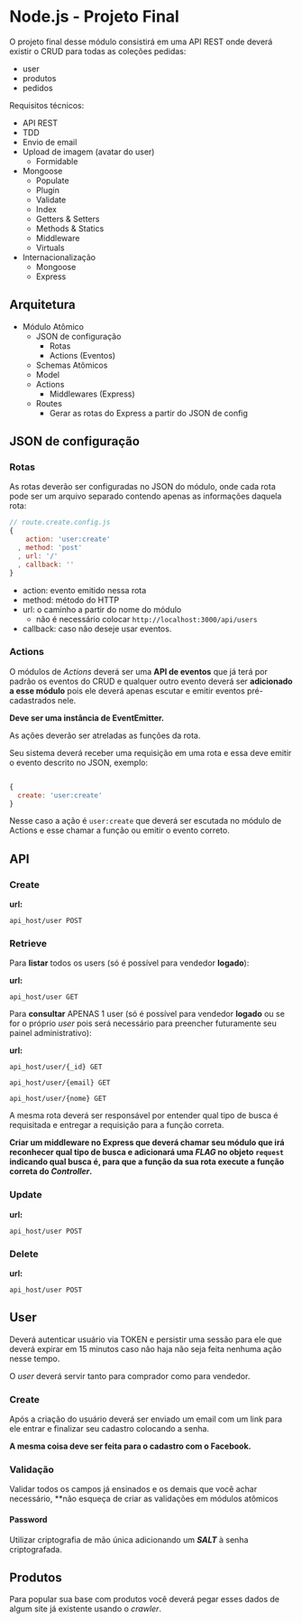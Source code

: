 # Node.js - Projeto Final

O projeto final desse módulo consistirá em uma API REST onde deverá existir o CRUD para todas as coleções pedidas:

- user
- produtos
- pedidos

Requisitos técnicos:

- API REST
- TDD
- Envio de email
- Upload de imagem (avatar do user)
    + Formidable
- Mongoose
    + Populate
    + Plugin
    + Validate
    + Index
    + Getters & Setters
    + Methods & Statics
    + Middleware
    + Virtuals
- Internacionalização
    + Mongoose
    + Express

## Arquitetura

- Módulo Atômico
  + JSON de configuração
    * Rotas
    * Actions (Eventos)
  - Schemas Atômicos
  - Model
  - Actions
      + Middlewares (Express)
  - Routes
      + Gerar as rotas do Express a partir do JSON de config

## JSON de configuração

### Rotas

As rotas deverão ser configuradas no JSON do módulo, onde cada rota pode ser um arquivo separado contendo apenas as informações daquela rota:

```js
// route.create.config.js
{
    action: 'user:create'
  , method: 'post'
  , url: '/'
  , callback: ''
}
```

- action: evento emitido nessa rota
- method: método do HTTP
- url: o caminho a partir do nome do módulo
  + não é necessário colocar `http://localhost:3000/api/users`
- callback: caso não deseje usar eventos.

### Actions

O módulos de *Actions* deverá ser uma **API de eventos** que já terá por padrão os eventos do CRUD e qualquer outro evento deverá ser **adicionado a esse módulo** pois ele deverá apenas escutar e emitir eventos pré-cadastrados nele.

**Deve ser uma instância de EventEmitter.**

As ações deverão ser atreladas as funções da rota.

Seu sistema deverá receber uma requisição em uma rota e essa deve emitir o evento descrito no JSON, exemplo:

```js

{
  create: 'user:create'
}

```

Nesse caso a ação é `user:create` que deverá ser escutada no módulo de Actions e esse chamar a função ou emitir o evento correto.

## API

### Create

**url:**

```
api_host/user POST
```

### Retrieve

Para **listar** todos os users (só é possível para vendedor **logado**):

**url:**

```
api_host/user GET
```

Para **consultar** APENAS 1 user (só é possível para vendedor **logado** ou se for o próprio *user* pois será necessário para preencher futuramente seu painel administrativo):

**url:**

```
api_host/user/{_id} GET
```

```
api_host/user/{email} GET
```

```
api_host/user/{nome} GET
```

A mesma rota deverá ser responsável por entender qual tipo de busca é requisitada e entregar a requisição para a função correta.

**Criar um middleware no Express que deverá chamar seu módulo que irá reconhecer qual tipo de busca e adicionará uma *FLAG* no objeto `request` indicando qual busca é, para que a função da sua rota execute a função correta do *Controller*.**

### Update

**url:**

```
api_host/user POST
```

### Delete

**url:**

```
api_host/user POST
```


## User

Deverá autenticar usuário via TOKEN e persistir uma sessão para ele que deverá expirar em 15 minutos caso não haja não seja feita nenhuma ação nesse tempo.

O *user* deverá servir tanto para comprador como para vendedor.

### Create

Após a criação do usuário deverá ser enviado um email com um link para ele entrar e finalizar seu cadastro colocando a senha.

**A mesma coisa deve ser feita para o cadastro com o Facebook.**

### Validação

Validar todos os campos já ensinados e os demais que você achar necessário, **não esqueça de criar as validações em módulos atômicos

#### Password

Utilizar criptografia de mão única adicionando um ***SALT*** à senha criptografada.



## Produtos

Para popular sua base com produtos você deverá pegar esses dados de algum site já existente usando o *crawler*.
